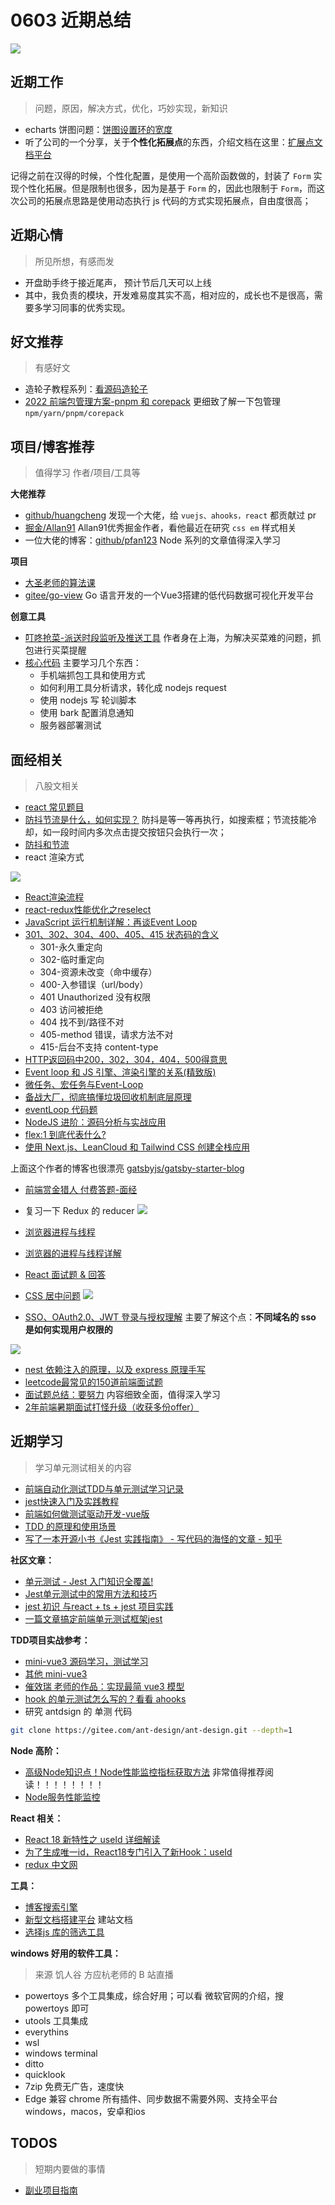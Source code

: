 
# 0603 近期总结

![](http://h2.ioliu.cn/bing/DragonBoat2022_ZH-CN2392684688_1920x1080.jpg)



## 近期工作
> 问题，原因，解决方式，优化，巧妙实现，新知识

- echarts 饼图问题：[饼图设置环的宽度](https://blog.csdn.net/IT_moshang/article/details/121472763)
- 听了公司的一个分享，关于**个性化拓展点**的东西，介绍文档在这里：[扩展点文档平台](https://yued.myscrm.cn/ext-doc/#/docs/frontend/qa)

记得之前在汉得的时候，个性化配置，是使用一个高阶函数做的，封装了 `Form` 实现个性化拓展。但是限制也很多，因为是基于 `Form` 的，因此也限制于 `Form`，而这次公司的拓展点思路是使用动态执行 js 代码的方式实现拓展点，自由度很高；

## 近期心情
> 所见所想，有感而发

- 开盘助手终于接近尾声， 预计节后几天可以上线
- 其中，我负责的模块，开发难易度其实不高，相对应的，成长也不是很高，需要多学习同事的优秀实现。

## 好文推荐
> 有感好文

- 造轮子教程系列：[看源码造轮子](https://juejin.cn/column/6965512526624718856)
- [2022 前端包管理方案-pnpm 和 corepack](https://juejin.cn/post/7060448346107805732) 更细致了解一下包管理 `npm/yarn/pnpm/corepack`

## 项目/博客推荐
> 值得学习 作者/项目/工具等


**大佬推荐**

- [github/huangcheng](https://github.com/hchlq?tab=repositories) 发现一个大佬，给 `vuejs、ahooks，react` 都贡献过 pr
- [掘金/Allan91](https://juejin.cn/user/4212984287334711/posts) Allan91优秀掘金作者，看他最近在研究 `css em` 样式相关
- 一位大佬的博客：[github/pfan123](https://github.com/pfan123/Articles/issues) Node 系列的文章值得深入学习

**项目**

- [大圣老师的算法课](https://github.com/ruanyf/weekly/issues/2428)
- [gitee/go-view](https://gitee.com/MTrun/go-view) Go 语言开发的一个Vue3搭建的低代码数据可视化开发平台 


**创意工具**

- [叮咚抢菜-派送时段监听及推送工具](https://juejin.cn/post/7084886593089044493) 作者身在上海，为解决买菜难的问题，抓包进行买菜提醒
- [核心代码](https://github.com/mingjiezhou/dingdong-tools/blob/main/src/main.js) 主要学习几个东西：
  - 手机端抓包工具和使用方式
  - 如何利用工具分析请求，转化成 nodejs request
  - 使用 nodejs 写 轮训脚本
  - 使用 bark 配置消息通知
  - 服务器部署测试

## 面经相关
> 八股文相关

- [react 常见题目](https://blog.csdn.net/pengxian00007/article/details/117752084)
- [防抖节流是什么，如何实现？](https://www.cnblogs.com/yzy521/p/14184115.html) 防抖是等一等再执行，如搜索框；节流技能冷却，如一段时间内多次点击提交按钮只会执行一次；
- [防抖和节流](https://zhuanlan.zhihu.com/p/386616278)
- react 渲染方式

![](./imgs/20220603114320.png)

- [React渲染流程](https://zhuanlan.zhihu.com/p/370183031)
- [react-redux性能优化之reselect](https://www.jianshu.com/p/1fcef4c892ba)
- [JavaScript 运行机制详解：再谈Event Loop](https://www.ruanyifeng.com/blog/2014/10/event-loop.html)
- [301、302、304、400、405、415 状态码的含义](https://blog.csdn.net/wangjun5159/article/details/51239960)
  - 301-永久重定向
  - 302-临时重定向
  - 304-资源未改变（命中缓存）
  - 400-入参错误（url/body）
  - 401 Unauthorized 没有权限
  - 403 访问被拒绝
  - 404 找不到/路径不对
  - 405-method 错误，请求方法不对 
  - 415-后台不支持 content-type
- [HTTP返回码中200，302，304，404，500得意思](https://www.cnblogs.com/chaojiyingxiong/p/9766681.html)
- [Event loop 和 JS 引擎、渲染引擎的关系(精致版)](https://zhuanlan.zhihu.com/p/371786505)
- [微任务、宏任务与Event-Loop](https://juejin.cn/post/6844903657264136200)
- [备战大厂，彻底搞懂垃圾回收机制底层原理](https://cloud.tencent.com/developer/article/1977989)
- [eventLoop 代码题](https://jsbin.com/livolofuqa/2/edit?js,console)
- [NodeJS 进阶：源码分析与实战应用](https://github.com/wengzhisong-hz/learning-nodejs)
- [flex:1 到底代表什么?](https://zhuanlan.zhihu.com/p/136223806)
- [使用 Next.js、LeanCloud 和 Tailwind CSS 创建全栈应用](https://www.zehao.me/full-stack-app-nextjs-leancloud-tailwind/)


上面这个作者的博客也很漂亮 [gatsbyjs/gatsby-starter-blog](https://github.com/gatsbyjs/gatsby-starter-blog)

- [前端赏金猎人 付费答题-面经](https://github.com/BetaSu/fe-hunter/issues)
- 复习一下 Redux 的 reducer
![](./imgs/20220603115905.png)

- [浏览器进程与线程](https://juejin.cn/post/6906462594001960974)
- [浏览器的进程与线程详解](https://segmentfault.com/a/1190000017048240)
- [React 面试题 & 回答](https://github.com/semlinker/reactjs-interview-questions)
- [CSS 居中问题](https://blog.csdn.net/yaminne/article/details/123799107)
![](./imgs/20220603131737.png)

- [SSO、OAuth2.0、JWT 登录与授权理解](https://github.com/pfan123/Articles/issues/106) 主要了解这个点：**不同域名的 sso 是如何实现用户权限的**

![](./imgs/20220603131947.png)

- [nest 依赖注入的原理，以及 express 原理手写](https://juejin.cn/post/7077372768378945573)
- [leetcode最常见的150道前端面试题](https://juejin.cn/post/6992775762491211783)
- [面试题总结：要努力](https://www.kancloud.cn/cookies_fzx/cookie/1619846) 内容细致全面，值得深入学习
- [2年前端暑期面试打怪升级（收获多份offer）](https://juejin.cn/post/6876327630212169735)


## 近期学习

> 学习单元测试相关的内容

- [前端自动化测试TDD与单元测试学习记录](https://www.jianshu.com/p/2d91ffe73922)
- [jest快速入门及实践教程](https://zhuanlan.zhihu.com/p/282835230)
- [前端如何做测试驱动开发-vue版](https://www.jianshu.com/p/3fdf9bdfb276)
- [TDD 的原理和使用场景](https://zhuanlan.zhihu.com/p/510121303)
- [写了一本开源小书《Jest 实践指南》 - 写代码的海怪的文章 - 知乎](https://zhuanlan.zhihu.com/p/517221089)

**社区文章：**

- [单元测试 - Jest 入门知识全覆盖!](https://juejin.cn/post/7080342960390275086)
- [Jest单元测试中的常用方法和技巧](https://juejin.cn/post/6997581158670630948)
- [jest 初识 与react + ts + jest 项目实践](https://juejin.cn/post/7036388766801461255) 
- [一篇文章搞定前端单元测试框架jest](https://juejin.cn/post/7092188990471667749)

**TDD项目实战参考：**

- [mini-vue3 源码学习，测试学习](https://github.com/qinran0423/mick-vue)
- [其他 mini-vue3](https://github.com/yaolong1/mini-vue3)
- [催效瑞 老师的作品：实现最简 vue3 模型](https://github.com/cuixiaorui/mini-vue)
- [hook 的单元测试怎么写的？看看 ahooks](https://github.com/alibaba/hooks)
- 研究 antdsign 的 单测 代码

```bash
git clone https://gitee.com/ant-design/ant-design.git --depth=1
```


**Node 高阶：**

- [高级Node知识点！Node性能监控指标获取方法](https://juejin.cn/post/7087924763275821063) 非常值得推荐阅读！！！！！！！！
- [Node服务性能监控](https://github.com/pfan123/Articles/issues/102)

**React 相关：**

- [React 18 新特性之 useId 详细解读](https://cloud.tencent.com/developer/article/1977997)
- [为了生成唯一id，React18专门引入了新Hook：useId](https://zhuanlan.zhihu.com/p/437913203)
- [redux 中文网](https://cn.redux.js.org/)

**工具：**

- [博客搜索引擎](https://blogsurf.io/)
- [新型文档搭建平台](https://www.docusaurus.cn/docs) 建站文档
- [选择js 库的筛选工具](https://openbase.com/)

**windows 好用的软件工具：**

> 来源 饥人谷 方应杭老师的 B 站直播
- powertoys 多个工具集成，综合好用；可以看 微软官网的介绍，搜 powertoys 即可
- utools 工具集成
- everythins
- wsl 
- windows terminal
- ditto
- quicklook
- 7zip 免费无广告，速度快
- Edge 兼容 chrome 所有插件、同步数据不需要外网、支持全平台 windows，macos，安卓和ios


## TODOS
> 短期内要做的事情

- [副业项目指南](https://github.com/timqian/sideproject.guide)